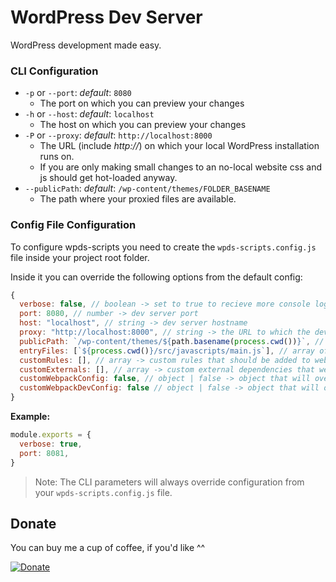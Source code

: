 # WordPress Dev Server

WordPress development made easy.

### CLI Configuration

- `-p` or `--port`: _default_: `8080`
  - The port on which you can preview your changes
- `-h` or `--host`: _default_: `localhost`
  - The host on which you can preview your changes
- `-P` or `--proxy`: _default_: `http://localhost:8000`
  - The URL (include _http://_) on which your local WordPress installation runs on.
  - If you are only making small changes to an no-local website css and js should get hot-loaded anyway.
- `--publicPath`: _default_: `/wp-content/themes/FOLDER_BASENAME`
  - The path where your proxied files are available.

### Config File Configuration

To configure wpds-scripts you need to create the `wpds-scripts.config.js` file inside your project root folder.

Inside it you can override the following options from the default config:

```JavaScript
{
  verbose: false, // boolean -> set to true to recieve more console logs
  port: 8080, // number -> dev server port
  host: "localhost", // string -> dev server hostname
  proxy: "http://localhost:8000", // string -> the URL to which the dev server will redirect to (include the http protocol!)
  publicPath: `/wp-content/themes/${path.basename(process.cwd())}`, // string -> the path where your files are exposed to public
  entryFiles: [`${process.cwd()}/src/javascripts/main.js`], // array of strings -> files which are getting bundled (import stylesheets from withing those files, don't load them here!)
  customRules: [], // array -> custom rules that should be added to webpack
  customExternals: [], // array -> custom external dependencies that webpack should ignore when bundling (@wordpress/** packages are already ignored)
  customWebpackConfig: false, // object | false -> object that will override the webpack config (only use this if the above configurations do not suffice!)
  customWebpackDevConfig: false // object | false -> object that will override the webpack dev server config (only use this if the above configurations do not suffice!)
}
```

**Example:**

```JavaScript
module.exports = {
  verbose: true,
  port: 8081,
}
```

> Note: The CLI parameters will always override configuration from your `wpds-scripts.config.js` file.

## Donate

You can buy me a cup of coffee, if you'd like ^^

[![Donate](https://www.paypalobjects.com/en_US/CH/i/btn/btn_donateCC_LG.gif)](https://www.paypal.com/cgi-bin/webscr?cmd=_s-xclick&hosted_button_id=AXJFXBX8XLYXQ&source=url)
